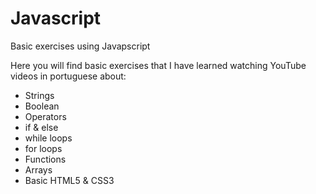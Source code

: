 # Javascript
Basic exercises using Javapscript

Here you will find basic exercises that I have learned watching YouTube videos in portuguese about:
- Strings
- Boolean
- Operators
- if & else
- while loops
- for loops
- Functions
- Arrays
- Basic HTML5 & CSS3

